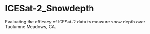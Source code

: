 # ICESat-2_Snowdepth
Evaluating the efficacy of ICESat-2 data to measure snow depth over Tuolumne Meadows, CA.
